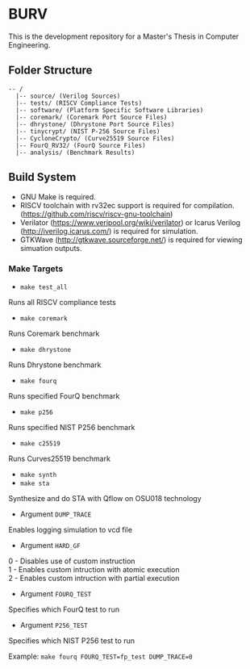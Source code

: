 # BURV

This is the development repository for a Master's Thesis in Computer Engineering.

## Folder Structure

```
-- /
  |-- source/ (Verilog Sources)  
  |-- tests/ (RISCV Compliance Tests)  
  |-- software/ (Platform Specific Software Libraries)  
  |-- coremark/ (Coremark Port Source Files)  
  |-- dhrystone/ (Dhrystone Port Source Files)  
  |-- tinycrypt/ (NIST P-256 Source Files)  
  |-- CycloneCrypto/ (Curve25519 Source Files)  
  |-- FourQ_RV32/ (FourQ Source Files)  
  |-- analysis/ (Benchmark Results)  
```

## Build System

- GNU Make is required.  
- RISCV toolchain with rv32ec support is required for compilation. (https://github.com/riscv/riscv-gnu-toolchain)  
- Verilator (https://www.veripool.org/wiki/verilator) or Icarus Verilog (http://iverilog.icarus.com/) is required for simulation.  
- GTKWave (http://gtkwave.sourceforge.net/) is required for viewing simuation outputs.  

### Make Targets

- `make test_all`

Runs all RISCV compliance tests

- `make coremark`

Runs Coremark benchmark  

- `make dhrystone`

Runs Dhrystone benchmark  

- `make fourq`

Runs specified FourQ benchmark  

- `make p256`

Runs specified NIST P256 benchmark  

- `make c25519`

Runs Curves25519 benchmark  

- `make synth`
- `make sta`

Synthesize and do STA with Qflow on OSU018 technology

- Argument `DUMP_TRACE`  

Enables logging simulation to vcd file

- Argument `HARD_GF`  

0 - Disables use of custom instruction  
1 - Enables custom intruction with atomic execution  
2 - Enables custom intruction with partial execution  

- Argument `FOURQ_TEST`  

Specifies which FourQ test to run  

- Argument `P256_TEST`  

Specifies which NIST P256 test to run  


Example: `make fourq FOURQ_TEST=fp_test DUMP_TRACE=0`
